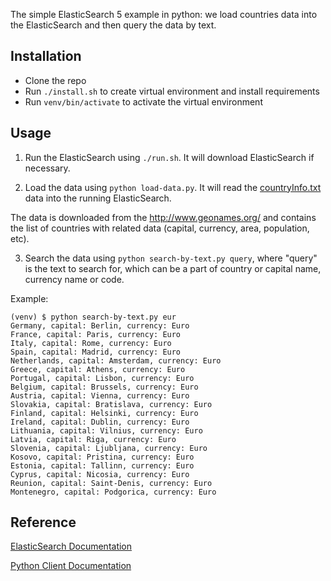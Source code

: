 The simple ElasticSearch 5 example in python: we load countries data into the ElasticSearch and then query the data by text.

## Installation

* Clone the repo
* Run `./install.sh` to create virtual environment and install requirements
* Run `venv/bin/activate` to activate the virtual environment

## Usage

1. Run the ElasticSearch using `./run.sh`. It will download ElasticSearch if necessary.

2. Load the data using `python load-data.py`.
It will read the [countryInfo.txt](./data/countryInfo.txt) data into the running ElasticSearch.

The data is downloaded from the http://www.geonames.org/ and contains the list of countries with related data (capital, currency, area, population, etc).

3. Search the data using `python search-by-text.py query`, where "query" is the text to search for, which can be a part of country or capital name, currency name or code.

Example:

```text
(venv) $ python search-by-text.py eur
Germany, capital: Berlin, currency: Euro
France, capital: Paris, currency: Euro
Italy, capital: Rome, currency: Euro
Spain, capital: Madrid, currency: Euro
Netherlands, capital: Amsterdam, currency: Euro
Greece, capital: Athens, currency: Euro
Portugal, capital: Lisbon, currency: Euro
Belgium, capital: Brussels, currency: Euro
Austria, capital: Vienna, currency: Euro
Slovakia, capital: Bratislava, currency: Euro
Finland, capital: Helsinki, currency: Euro
Ireland, capital: Dublin, currency: Euro
Lithuania, capital: Vilnius, currency: Euro
Latvia, capital: Riga, currency: Euro
Slovenia, capital: Ljubljana, currency: Euro
Kosovo, capital: Pristina, currency: Euro
Estonia, capital: Tallinn, currency: Euro
Cyprus, capital: Nicosia, currency: Euro
Reunion, capital: Saint-Denis, currency: Euro
Montenegro, capital: Podgorica, currency: Euro
```

## Reference

[ElasticSearch Documentation](https://www.elastic.co/guide/en/elasticsearch/reference/current/index.html)

[Python Client Documentation](http://elasticsearch-py.readthedocs.io/en/master/api.html)

